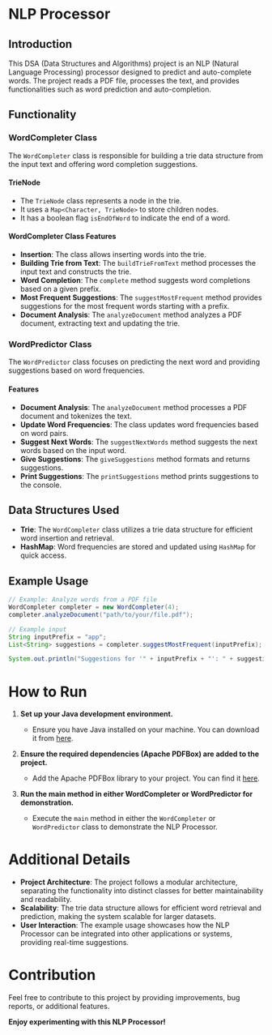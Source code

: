 ﻿# NLP Processor

## Introduction

This DSA (Data Structures and Algorithms) project is an NLP (Natural Language Processing) processor designed to predict and auto-complete words. The project reads a PDF file, processes the text, and provides functionalities such as word prediction and auto-completion.

## Functionality

### WordCompleter Class

The `WordCompleter` class is responsible for building a trie data structure from the input text and offering word completion suggestions.

#### TrieNode

- The `TrieNode` class represents a node in the trie.
- It uses a `Map<Character, TrieNode>` to store children nodes.
- It has a boolean flag `isEndOfWord` to indicate the end of a word.

#### WordCompleter Class Features

- **Insertion**: The class allows inserting words into the trie.
- **Building Trie from Text**: The `buildTrieFromText` method processes the input text and constructs the trie.
- **Word Completion**: The `complete` method suggests word completions based on a given prefix.
- **Most Frequent Suggestions**: The `suggestMostFrequent` method provides suggestions for the most frequent words starting with a prefix.
- **Document Analysis**: The `analyzeDocument` method analyzes a PDF document, extracting text and updating the trie.

### WordPredictor Class

The `WordPredictor` class focuses on predicting the next word and providing suggestions based on word frequencies.

#### Features

- **Document Analysis**: The `analyzeDocument` method processes a PDF document and tokenizes the text.
- **Update Word Frequencies**: The class updates word frequencies based on word pairs.
- **Suggest Next Words**: The `suggestNextWords` method suggests the next words based on the input word.
- **Give Suggestions**: The `giveSuggestions` method formats and returns suggestions.
- **Print Suggestions**: The `printSuggestions` method prints suggestions to the console.

## Data Structures Used

- **Trie**: The `WordCompleter` class utilizes a trie data structure for efficient word insertion and retrieval.
- **HashMap**: Word frequencies are stored and updated using `HashMap` for quick access.

## Example Usage

```java
// Example: Analyze words from a PDF file
WordCompleter completer = new WordCompleter(4);
completer.analyzeDocument("path/to/your/file.pdf");

// Example input
String inputPrefix = "app";
List<String> suggestions = completer.suggestMostFrequent(inputPrefix);

System.out.println("Suggestions for '" + inputPrefix + "': " + suggestions);

```

# How to Run

1. **Set up your Java development environment.**
   - Ensure you have Java installed on your machine. You can download it from [here](https://www.oracle.com/java/technologies/javase-downloads.html).

2. **Ensure the required dependencies (Apache PDFBox) are added to the project.**
   - Add the Apache PDFBox library to your project. You can find it [here](https://pdfbox.apache.org/download.cgi).

3. **Run the main method in either WordCompleter or WordPredictor for demonstration.**
   - Execute the `main` method in either the `WordCompleter` or `WordPredictor` class to demonstrate the NLP Processor.

# Additional Details

- **Project Architecture**: The project follows a modular architecture, separating the functionality into distinct classes for better maintainability and readability.
- **Scalability**: The trie data structure allows for efficient word retrieval and prediction, making the system scalable for larger datasets.
- **User Interaction**: The example usage showcases how the NLP Processor can be integrated into other applications or systems, providing real-time suggestions.

# Contribution

Feel free to contribute to this project by providing improvements, bug reports, or additional features.

**Enjoy experimenting with this NLP Processor!**

